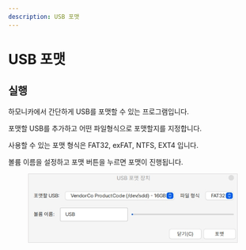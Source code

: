 ```yaml
---
description: USB 포맷
---
```


# USB 포맷

## 실행

하모니카에서 간단하게 USB를 포맷할 수 있는 프로그램입니다.

포맷할 USB를 추가하고 어떤 파일형식으로 포맷할지를 지정합니다.

사용할 수 있는 포맷 형식은 FAT32, exFAT, NTFS, EXT4 입니다.

볼륨 이름을 설정하고 포맷 버튼을 누르면 포맷이 진행됩니다.

<figure><img src="../../.gitbook/assets/UsbFormat_001.png" alt=""><figcaption></figcaption></figure>

